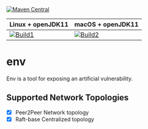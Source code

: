 [![Maven Central](https://img.shields.io/maven-central/v/io.github.artificial-vulnerability-tools/env.svg?label=Maven%20Central)](https://search.maven.org/search?q=g:%22io.github.artificial-vulnerability-tools%22%20AND%20a:%22env%22)

| Linux + openJDK11 | macOS + openJDK11  | 
|-------------------|--------------------|
| [![Build1][1]][3] |  [![Build2][2]][3] | 

[1]: https://travis-matrix-badges.herokuapp.com/repos/artificial-vulnerability-tools/env/branches/master/1
[2]: https://travis-matrix-badges.herokuapp.com/repos/artificial-vulnerability-tools/env/branches/master/2
[3]: https://travis-ci.org/artificial-vulnerability-tools/env

# env

Env is a tool for exposing an artificial vulnerability.

## Supported Network Topologies

-  [x] Peer2Peer Network topology
-  [x] Raft-base Centralized topology  
